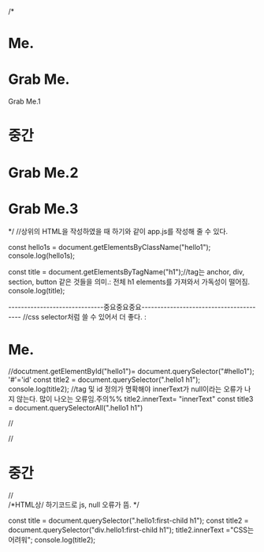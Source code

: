 /*
<!DOCTYPE html>
<html lang="en">
    <head>
        <meta charset="UTF-8"/>
        <meta http-equiv="X-UA-Compatible" content="IE=edge"/>
        <mata name="viewport" contnet ="width=device-width", initial-scale="1.0"/>
        <link rel="stylesheet" href="style.css"/>
        <title>Hello!HTML!</title>
    </head>
    <body>
        <!-- className, autofocus가 각각 정의되어지게 된다. -->
        <div autofocus class ="hello1" id="title">
            <h1> Me.</h1>
        </div> 
        <h1 autofocus class ="hello1" id="title">Grab Me.</h1> 
        <div autofocus class ="hello1" id="title"><div>Grab Me.1</h1></h1> 
        <div autofocus class ="hello1" id="title">
            <h1>중간</h1>
        </div> 
        <div autofocus class ="hello4" id="title">
            <h1>Grab Me.2</h1>
        </div> 
        <div autofocus class ="hello1" id="title">
            <h1>Grab Me.3</h1>
        </div> 
        <script src="app.js"></script>
    </body>
</html>

*/
//상위의 HTML을 작성하였을 때 하기와 같이 app.js를 작성해 줄 수 있다.


const hello1s = document.getElementsByClassName("hello1");
console.log(hello1s);

const title = document.getElementsByTagName("h1");//tag는 anchor, div, section, button 같은 것들을 의미.: 전체 h1 elements를 가져와서 가독성이 떨어짐.
console.log(title);

------------------------------중요중요중요----------------------------------------
//css selector처럼 쓸 수 있어서 더 좋다. : <h1> Me.</h1>
//docutment.getElementById("hello1")= document.querySelector("#hello1"); '#'='id'
const title2 = document.querySelector(".hello1 h1");
console.log(title2);
 //tag 및 id 정의가 명확해야 innerText가 null이라는 오류가 나지 않는다. 많이 나오는 오류임.주의%%
title2.innerText= "innerText"
const title3 = document.querySelectorAll(".hello1 h1")

// <div class ="hello1" id="title">
// <h1>중간</h1>
// </div> 
/*HTML상/ 하기코드로 js, null 오류가 뜸. */

const title = document.querySelector(".hello1:first-child h1");
const title2 = document.querySelector("div.hello1:first-child h1");
title2.innerText ="CSS는 어려워";
console.log(title2);